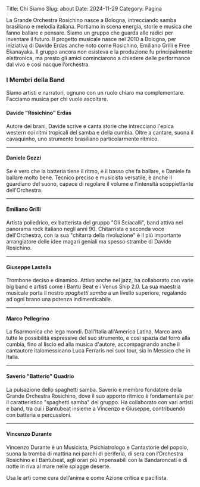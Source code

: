 Title: Chi Siamo
Slug: about
Date: 2024-11-29
Category: Pagina

La Grande Orchestra Rosichino nasce a Bologna, intrecciando samba brasiliano e melodia italiana. Portiamo in scena energia, storie e musica che fanno ballare e pensare. Siamo un gruppo che guarda alle radici per inventare il futuro.
Il progetto musicale nasce nel 2010 a Bologna, per iniziativa di Davide Erdas anche noto come Rosichino, Emiliano Grilli e Free Ekanayaka.
Il gruppo ancora non esisteva e la produzione fu principalmente elettronica, ma presto gli amici cominciarono a chiedere delle performance dal vivo e così nacque l’orchestra.

### I Membri della Band
Siamo artisti e narratori, ognuno con un ruolo chiaro ma complementare. Facciamo musica per chi vuole ascoltare.

#### Davide "Rosichino" Erdas

Autore dei brani, Davide scrive e canta storie che intrecciano l'epica
western coi ritmi tropicali del samba e della cumbia. Oltre a cantare,
suona il cavaquinho, uno strumento brasiliano particolarmente ritmico.

---


#### Daniele Gozzi
Se è vero che la batteria tiene il ritmo, è il basso che fa ballare, e
Daniele fa ballare molto bene. Tecnico preciso e musicista versatile,
è anche il guardiano del suono, capace di regolare il volume e
l'intensità scoppiettante dell'Orchestra.

---

#### Emiliano Grilli

Artista poliedrico, ex batterista del gruppo "Gli Sciacalli", band
attiva nel panorama rock italiano negli anni 90. Chitarrista e seconda
voce dell'Orchestra, con la sua "chitarra della rivoluzione" è il più
importante arrangiatore delle idee magari geniali ma spesso strambe di
Davide Rosichino.

---

#### Giuseppe Lastella

Trombone deciso e dinamico.  Attivo anche nel jazz, ha collaborato con
varie big band e artisti come i Bantu Beat e i Venus Ship 2.0. La sua
maestria musicale porta il nostro *spaghetti samba* a un livello
superiore, regalando ad ogni brano una potenza indimenticabile.

---

#### Marco Pellegrino
La fisarmonica che lega mondi. Dall’Italia all'America Latina, Marco
ama tutte le possibilità espressive del suo strumento, e così spazia
dal forrò alla cumbia, fino al liscio ed alla musica d'autore,
accompagnando anche il cantautore italomessicano Luca Ferraris nei
suoi tour, sia in Messico che in Italia.


---


#### Saverio "Batterio" Quadrio

La pulsazione dello spaghetti samba. Saverio è membro fondatore della
Grande Orchestra Rosichino, dove il suo apporto ritmico è fondamentale
per il caratteristico "spaghetti samba" del gruppo. Ha collaborato con
vari artisti e band, tra cui i Bantubeat insieme a Vincenzo e
Giuseppe, contribuendo con batteria e percussioni.


---

#### Vincenzo Durante
Vincenzo Durante è un Musicista, Psichiatrologo e Cantastorie del
popolo, suona la tromba di mattina nei parchi di periferia, di sera
con l’Orchestra Rosichino e i Bantubeat, agli orari più impensabili
con la Bandaroncati e di notte in riva al mare nelle spiagge deserte.

Usa le arti come cura dell’anima e come Azione critica e pacifista.
